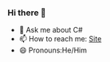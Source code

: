 ### Hi there 👋
- 💬 Ask me about C#
- 📫 How to reach me:  [Site](https://www.farhadmammmadov.dev)
- 😄 Pronouns:He/Him
<!--
**FarHard112/FarHard112** is a ✨ _special_ ✨ repository because its `README.md` (this file) appears on your GitHub profile.

Here are some ideas to get you started:

- 🔭 I’m currently working on ... Themida
- 🌱 I’m currently learning ... DDD Architecture
- 🤔 I’m looking for help with ... Microsoft Docs
- 💬 Ask me about ... C#
- 📫 How to reach me: ... [](farhadmammmadov.dev)
- 😄 Pronouns: ... He/Him
-->
